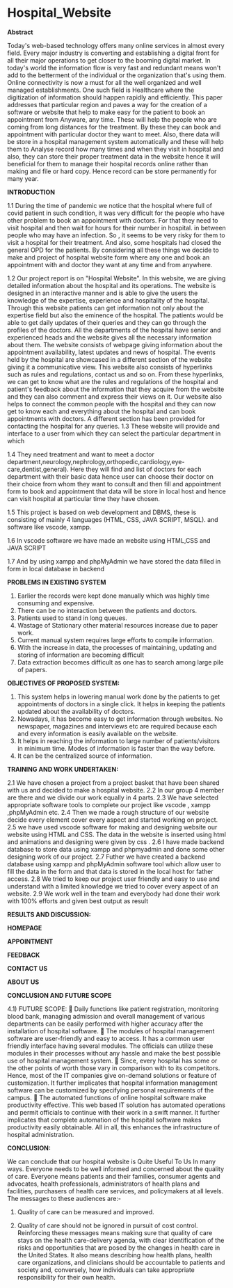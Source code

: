# Hospital_Website
**Abstract**
 
Today's web-based technology offers many online services in almost every field. Every major industry is converting and establishing a digital front for all their major operations to get closer to the booming digital market. In today's world the information flow is very fast and redundant means won't add to the betterment of the individual or the organization that's using them. Online connectivity is now a must for all the well organized and well managed establishments. One such field is Healthcare where the digitization of information should happen rapidly and efficiently. This paper addresses that particular region and paves a way for the creation of a software or website that help to make easy for the patient to book an appointment from Anyware, any time. These will help the people who are coming from long distances for the treatment. By these they can book and appointment with particular doctor they want to meet. Also, there data will be store in a hospital management system automatically and these will help them to Analyse record how many times and when they visit in hospital and also, they can store their proper treatment data in the website hence it will beneficial for them to manage their hospital records online rather than making and file or hard copy. Hence record can be store permanently for many year. 
 
**INTRODUCTION**

1.1 During the time of pandemic we notice that the hospital  where full of covid patient in such condition, it was very difficult for the people who have other problem to book an  appointment with doctors. For that they need to visit hospital and then wait for hours   for their number in  hospital. in between people who may have an infection. So , it seems to be very risky for them to visit a hospital for their treatment. And also, some hospitals had closed the general OPD for the patients. By considering all these things we decide to make and project of hospital website form where any one and book an appointment with and doctor they want  at any time and from anywhere. 
 
1.2 Our project report is on "Hospital Website". In this website, we are giving detailed information about the hospital and its operations. The website is designed in an interactive manner and is able to give the users the knowledge of the expertise, experience and hospitality of the hospital. Through this website patients can get information not only about the expertise field but also the eminence of the hospital. The patients would be able to get daily updates of their queries and they can go through the profiles of the doctors. All the departments of the hospital have senior and experienced heads and the website gives all the necessary information about them. The website consists of webpage giving information about the appointment availability, latest updates and news of hospital. The events held by the hospital are showcased in a different section of the website giving it a communicative view. This website also consists of hyperlinks such as rules and regulations, contact us and so on. From these hyperlinks, we can get to know what are the rules and regulations of the hospital and patient's feedback about the information that they acquire from the website and they can also comment and express their views on it. Our website also helps to connect the common people with the hospital and they can now get to know each and everything about the hospital and can book appointments with doctors. A different section has been provided for contacting the hospital for any queries. 
1.3 These website will provide and interface to a user from  which they can select the particular department in which        
 
1.4 They need treatment and want to meet a doctor department,neurology,nephrology,orthopedic,cardiology,eye- care,dentist,general).   Here they will find and list of doctors for each department with their basic data hence user can choose their doctor on their choice from whom they want to consult and then  fill and appointment form to book and appointment  that data will be store in local host and hence can visit hospital at particular time they have chosen. 
 
1.5 This project is based on web development and DBMS, these is  consisting of mainly 4 languages (HTML, CSS, JAVA SCRIPT,  MSQL).  and software like vscode, xampp. 
 
1.6 In vscode software we have made an website using HTML,CSS  and JAVA SCRIPT 
 
1.7 And by using xampp and phpMyAdmin we have stored the data filled in form in local   database in backend     
  
 
 
**PROBLEMS IN EXISTING SYSTEM** 

1.	Earlier the records were kept done manually which was highly time consuming and expensive. 
2.	There can be no interaction between the patients and doctors. 
3.	Patients used to stand in long queues. 
4.	Wastage of Stationary other material resources increase due to paper work. 
5.	Current manual system requires large efforts to compile information. 
6.	With the increase in data, the processes of maintaining, updating and storing of information are becoming difficult 
7.	Data extraction becomes difficult as one has to search among large pile of papers. 
 
**OBJECTIVES OF PROPOSED SYSTEM:** 
 
1.	This system helps in lowering manual work done by the patients to get appointments of doctors in a single click. It helps in keeping the patients updated about the availability of doctors. 
2.	Nowadays, it has become easy to get information through websites. No newspaper, magazines and interviews etc are required because each and every information is easily available on the website. 
3.	It helps in reaching the information to large number of patients/visitors in minimum time. Modes of information is faster than the way before. 
4.	It can be the centralized source of information. 

**TRAINING AND WORK UNDERTAKEN:** 

2.1 We have chosen a project from a project basket that have been shared with us and decided to make a hospital website. 
2.2 In our group 4 member are there and we divide our work equally in 4 parts. 
2.3 We have selected appropriate software tools to complete our project like vscode , xampp ,phpMyAdmin etc. 
2.4  Then we made a rough structure of our website decide every element cover every aspect and started working on project.  
2.5 we have used vscode software for making and designing website our website using HTML and CSS. The data in the website is inserted using html and animations and designing were given by css . 
2.6 I have made backend database to store data using xampp and phpmyadmin and done some other designing work of our project. 
2.7 Futher we have created a backend database using xampp and phpMyAdmin software tool which allow user to fill the data in  the form and that data is stored in the local host for father access. 
2.8 We tried to keep our project user friendly and easy to use and understand with a limited knowledge we tried to cover every  aspect of an website. 
2.9 We work well in the team and everybody had done their work with 100% efforts and given best output as result  
 
**RESULTS AND DISCUSSION:**

**HOMEPAGE**

**APPOINTMENT**

**FEEDBACK**

**CONTACT US**

**ABOUT US**
 
**CONCLUSION AND FUTURE SCOPE**

4.1) FUTURE SCOPE:
	Daily functions like patient registration, monitoring blood bank, managing admission and overall management of various departments can be easily performed with higher accuracy after the installation of hospital software.
	The modules of hospital management software are user-friendly and easy to access. It has a common user friendly interface having several modules. The officials can utilize these modules in their processes without any hassle and make the best possible use of hospital management system.
	Since, every hospital has some or the other points of worth those vary in comparison with to its competitors. Hence, most of the IT companies give on-demand solutions or feature of customization. It further implicates that hospital information management software can be customized by specifying personal requirements of the campus.
	The automated functions of online hospital software make productivity effective. This web based IT solution has automated operations and permit officials to continue with their work in a swift manner. It further implicates that complete automation of the hospital software makes productivity easily obtainable. All in all, this enhances the infrastructure of hospital administration.

**CONCLUSION:**

We can conclude that our hospital website is Quite Useful To Us In many ways. Everyone needs to be well informed and concerned about the quality of care. Everyone means patients and their families, consumer agents and advocates, health professionals, administrators of health plans and facilities, purchasers of health care services, and policymakers at all levels. The messages to these audiences are:-

1)	Quality of care can be measured and improved. 

2)	Quality of care should not be ignored in pursuit of cost control. Reinforcing these messages means making sure that quality of care stays on the health care-delivery agenda, with clear identification of the risks and opportunities that are posed by the changes in health care in the United States. It also means describing how health plans, health care organizations, and clinicians should be accountable to patients and society and, conversely, how individuals can take appropriate responsibility for their own health.
